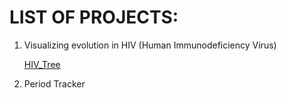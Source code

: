 # **LIST OF PROJECTS:**

 1. Visualizing evolution in HIV (Human Immunodeficiency Virus) <br />
    
   	[HIV_Tree](./hiv_tree)

 2. Period Tracker



